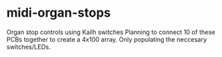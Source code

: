 # midi-organ-stops

Organ stop controls using Kailh switches
Planning to connect 10 of these PCBs together to create a 4x100 array. Only populating the neccesary switches/LEDs.

